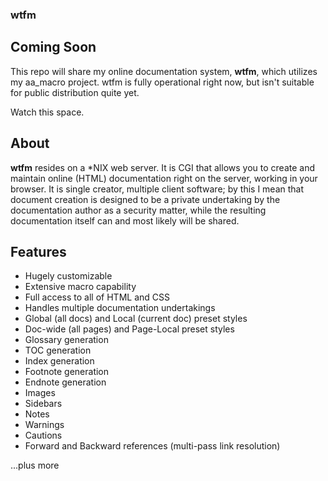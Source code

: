 ### wtfm

## Coming Soon

This repo will share my online documentation system, **wtfm**, which utilizes my
aa_macro project. wtfm is fully operational right now, but isn't suitable
for public distribution quite yet.

Watch this space.

## About

**wtfm** resides on a \*NIX web server. It is CGI that allows you to
create and maintain online \(HTML\) documentation right on the server,
working in your browser. It is single creator, multiple client software;
by this I mean that document creation is designed to be a private
undertaking by the documentation author as a security matter, while the
resulting documentation itself can and most likely will be shared.

## Features

* Hugely customizable
* Extensive macro capability
* Full access to all of HTML and CSS
* Handles multiple documentation undertakings
* Global (all docs) and Local (current doc) preset styles
* Doc-wide (all pages) and Page-Local preset styles
* Glossary generation
* TOC generation
* Index generation
* Footnote generation
* Endnote generation
* Images
* Sidebars
* Notes
* Warnings
* Cautions
* Forward and Backward references \(multi-pass link resolution\)

...plus more

